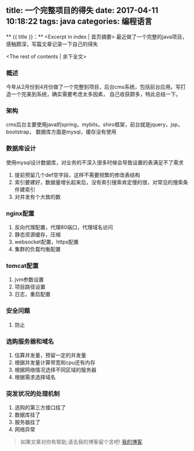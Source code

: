 title: 一个完整项目的得失
date: 2017-04-11 10:18:22
tags: java
categories: 编程语言
---
** {{ title }}：** <Excerpt in index | 首页摘要>
最近做了一个完整的java项目，感触颇深，写篇文章记录一下自己的得失
<!-- more -->
<The rest of contents | 余下全文>

### 概述
今年从2月份到4月份做了一个完整到项目，后台cms系统，包括前台应用。写打造一个完美到系统，确实需要考虑太多因素，
自己收获颇多，特此总结一下。

### 架构
cms后台主要使用java的spring，mybits，shiro框架，前台就是jquery，jsp，bootstrap，
数据库方面是mysql，缓存没有使用

### 数据库设计
使用mysql设计数据库，对业务的不深入很多时候会导致设置的表满足不了需求
1. 提前预留几个def空字段，这样不需要频繁的修改表结构
2. 索引要建好，数据量增长起来后，没有索引搜索肯定慢的很，对常见的搜索条件建索引
3. 对并发有个大致的数

### nginx配置
1. 反向代理配置，代理80端口，代理域名访问
2. 静态资源缓存，压缩
3. websocket配置，https配置
4. 集群的负载均衡配置

### tomcat配置
1. jvm参数设置
2. 项目路径设置
3. 日志，重启配置

### 安全问题
1. 防止

### 选购服务器和域名
1. 估算并发量，预留一定的并发量
2. 根据并发量计算带宽和cpu还有内存
3. 根据网络情况选择不同区域的服务器
4. 根据需求选择域名

### 突发状况的处理机制
1. 选购的第三方接口挂了
2. 数据库挂了
3. 服务器挂了
4. 网络异常

> 如果文章对你有帮助,请去我的博客留个言吧! [我的博客][1]

[1]: http://geeksblog.cc
